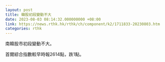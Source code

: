 ```yaml
---
layout: post
title: 韓股初段變動不大
date: 2023-08-03 08:14:32.000000000 +08:00
link: https://news.rthk.hk/rthk/ch/component/k2/1711833-20230803.htm
categories: rthk
---
```


南韓股市初段變動不大。

首爾綜合指數較早時報2614點，跌1點。
